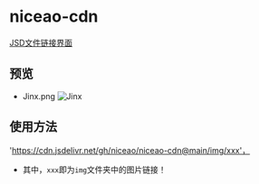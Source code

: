# niceao-cdn

[JSD文件链接界面](https://cdn.jsdelivr.net/gh/niceao/niceao-cdn/)

## 预览

- Jinx.png
![Jinx](https://cdn.jsdelivr.net/gh/niceao/niceao-cdn@main/img/blog/jinx.avif)

## 使用方法

'https://cdn.jsdelivr.net/gh/niceao/niceao-cdn@main/img/xxx'，

- 其中，`xxx`即为`img`文件夹中的图片链接！
